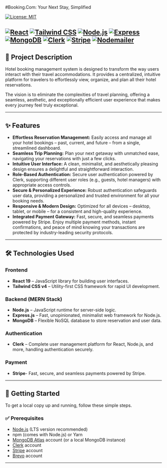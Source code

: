 #Booking.Com: Your Next Stay, Simplified

[![License: MIT](https://img.shields.io/badge/License-MIT-yellow.svg)](https://opensource.org/licenses/MIT)

[![React](https://img.shields.io/badge/React-19-61DAFB?logo=react&logoColor=white)](https://react.dev/)
[![Tailwind CSS](https://img.shields.io/badge/TailwindCSS-v4-38B2AC?logo=tailwind-css&logoColor=white)](https://tailwindcss.com/)
[![Node.js](https://img.shields.io/badge/Node.js-20.x-green?logo=node.js&logoColor=white)](https://nodejs.org/)
[![Express](https://img.shields.io/badge/Express.js-4.x-black?logo=express&logoColor=white)](https://expressjs.com/)
[![MongoDB](https://img.shields.io/badge/MongoDB-6.x-47A248?logo=mongodb&logoColor=white)](https://www.mongodb.com/)
[![Clerk](https://img.shields.io/badge/Clerk-Authentication-6E00FF?logo=clerk&logoColor=white)](https://clerk.dev)
[![Stripe](https://img.shields.io/badge/Stripe-Payments-635BFF?logo=stripe&logoColor=white)](https://stripe.com)
[![Nodemailer](https://img.shields.io/badge/Nodemailer-Email_Service-EA4335?logo=gmail&logoColor=white)](https://nodemailer.com)
---

## 📖 Project Description

Hotel booking management system is designed to transform the way users interact with their travel accommodations. It provides a centralized, intuitive platform for travelers to effortlessly view, organize, and plan all their hotel reservations.

The vision is to eliminate the complexities of travel planning, offering a seamless, aesthetic, and exceptionally efficient user experience that makes every journey feel truly exceptional.

---

## ✨ Features

- **Effortless Reservation Management:** Easily access and manage all your hotel bookings – past, current, and future – from a single, streamlined dashboard.
- **Seamless Trip Planning:** Plan your next getaway with unmatched ease, navigating your reservations with just a few clicks.
- **Intuitive User Interface:** A clean, minimalist, and aesthetically pleasing design ensures a delightful and straightforward interaction.
- **Role-Based Authentication:** Secure user authentication powered by Clerk, supporting different user roles (e.g., guests, hotel managers) with appropriate access controls.
- **Secure & Personalized Experience:** Robust authentication safeguards user data, providing a personalized and trusted environment for all your booking needs.
- **Responsive & Modern Design:** Optimized for all devices – desktop, tablet, or mobile – for a consistent and high-quality experience.
- **Integrated Payment Gateway:** Fast, secure, and seamless payments powered by Stripe. Enjoy multiple payment methods, instant confirmations, and peace of mind knowing your transactions are protected by industry-leading security protocols.
---

## 🛠️ Technologies Used

### Frontend
- **React 19** – JavaScript library for building user interfaces.
- **Tailwind CSS v4** – Utility-first CSS framework for rapid UI development.

### Backend (MERN Stack)
- **Node.js** – JavaScript runtime for server-side logic.
- **Express.js** – Fast, unopinionated, minimalist web framework for Node.js.
- **MongoDB** – Flexible NoSQL database to store reservation and user data.

### Authentication
- **Clerk** – Complete user management platform for React, Node.js, and more, handling authentication securely.

### Payment
- **Stripe**- Fast, secure, and seamless payments powered by Stripe.
---

## 🚀 Getting Started

To get a local copy up and running, follow these simple steps.

### ✅ Prerequisites

- [Node.js](https://nodejs.org/) (LTS version recommended)
- npm (comes with Node.js) or Yarn
- [MongoDB Atlas](https://www.mongodb.com/cloud/atlas) account (or a local MongoDB instance)
- [Clerk](https://clerk.dev/) account
- [Stripe](https://stripe.com) account
- [Brevo](https://brevo.com) account

---
